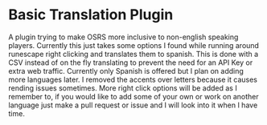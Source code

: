 # Basic Translation Plugin
A plugin trying to make OSRS more inclusive to non-english speaking players. Currently this just takes some options I found while running around runescape right clicking and translates them to spanish. This is done with a CSV instead of on the fly translating to prevent the need for an API Key or extra web traffic. Currently only Spanish is offered but I plan on adding more languages later. I removed the accents over letters because it causes rending issues sometimes. More right click options will be added as I remember to, if you would like to add some of your own or work on another language just make a pull request or issue and I will look into it when I have time. 
